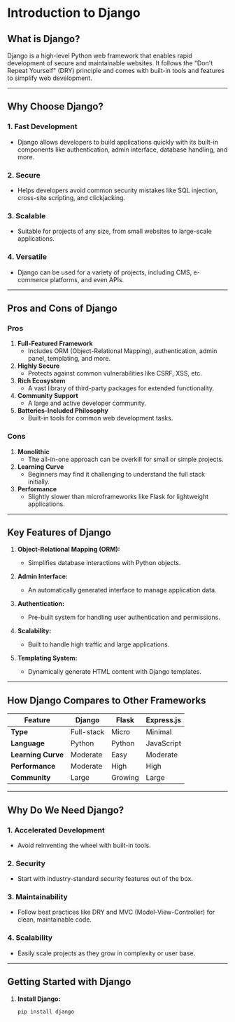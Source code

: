 # Introduction to Django

## What is Django?
Django is a high-level Python web framework that enables rapid development of secure and maintainable websites. It follows the "Don't Repeat Yourself" (DRY) principle and comes with built-in tools and features to simplify web development.

---

## Why Choose Django?

### 1. **Fast Development**
- Django allows developers to build applications quickly with its built-in components like authentication, admin interface, database handling, and more.
  
### 2. **Secure**
- Helps developers avoid common security mistakes like SQL injection, cross-site scripting, and clickjacking.

### 3. **Scalable**
- Suitable for projects of any size, from small websites to large-scale applications.

### 4. **Versatile**
- Django can be used for a variety of projects, including CMS, e-commerce platforms, and even APIs.

---

## Pros and Cons of Django

### **Pros**
1. **Full-Featured Framework**
   - Includes ORM (Object-Relational Mapping), authentication, admin panel, templating, and more.
2. **Highly Secure**
   - Protects against common vulnerabilities like CSRF, XSS, etc.
3. **Rich Ecosystem**
   - A vast library of third-party packages for extended functionality.
4. **Community Support**
   - A large and active developer community.
5. **Batteries-Included Philosophy**
   - Built-in tools for common web development tasks.

### **Cons**
1. **Monolithic**
   - The all-in-one approach can be overkill for small or simple projects.
2. **Learning Curve**
   - Beginners may find it challenging to understand the full stack initially.
3. **Performance**
   - Slightly slower than microframeworks like Flask for lightweight applications.

---

## Key Features of Django

1. **Object-Relational Mapping (ORM):**
   - Simplifies database interactions with Python objects.
   
2. **Admin Interface:**
   - An automatically generated interface to manage application data.
   
3. **Authentication:**
   - Pre-built system for handling user authentication and permissions.
   
4. **Scalability:**
   - Built to handle high traffic and large applications.
   
5. **Templating System:**
   - Dynamically generate HTML content with Django templates.

---

## How Django Compares to Other Frameworks

| Feature              | Django       | Flask         | Express.js    |
|----------------------|--------------|---------------|---------------|
| **Type**            | Full-stack   | Micro         | Minimal       |
| **Language**        | Python       | Python        | JavaScript    |
| **Learning Curve**  | Moderate     | Easy          | Moderate      |
| **Performance**     | Moderate     | High          | High          |
| **Community**       | Large        | Growing       | Large         |

---

## Why Do We Need Django?

### 1. **Accelerated Development**
- Avoid reinventing the wheel with built-in tools.

### 2. **Security**
- Start with industry-standard security features out of the box.

### 3. **Maintainability**
- Follow best practices like DRY and MVC (Model-View-Controller) for clean, maintainable code.

### 4. **Scalability**
- Easily scale projects as they grow in complexity or user base.

---

## Getting Started with Django

1. **Install Django:**
   ```bash
   pip install django
